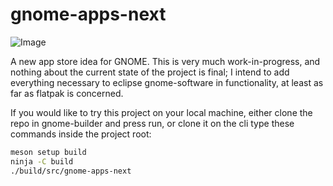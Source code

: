 # gnome-apps-next

![Image](https://github.com/user-attachments/assets/9c1c91fd-fd6a-4ebd-8076-b1261c8f3c13)

A new app store idea for GNOME. This is very much work-in-progress,
and nothing about the current state of the project is final; I intend
to add everything necessary to eclipse gnome-software in
functionality, at least as far as flatpak is concerned.

If you would like to try this project on your local machine, either
clone the repo in gnome-builder and press run, or clone it on the cli
type these commands inside the project root:
```sh
meson setup build
ninja -C build
./build/src/gnome-apps-next
```
